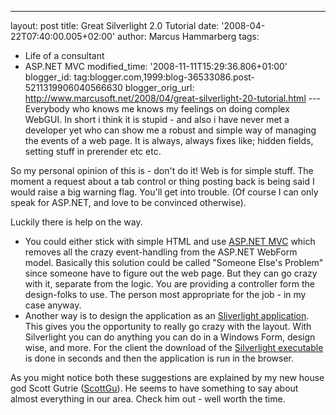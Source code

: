 ---
layout: post
title: Great Silverlight 2.0 Tutorial
date: '2008-04-22T07:40:00.005+02:00'
author: Marcus Hammarberg
tags:
  - Life of a consultant
  - ASP.NET MVC
modified_time: '2008-11-11T15:29:36.806+01:00'
blogger_id: tag:blogger.com,1999:blog-36533086.post-5211319906040566630
blogger_orig_url: http://www.marcusoft.net/2008/04/great-silverlight-20-tutorial.html ---
Everybody who knows me knows my
feelings on doing complex WebGUI. In short i think it is
stupid - and also i have never met a developer yet who can show me a
robust and simple way of managing the events of a web page. It is
always, always fixes like; hidden fields, setting stuff in <span
id="SPELLING_ERROR_2" class="blsp-spelling-error">prerender etc
etc.

So my personal opinion of this is - don't do it! Web is for simple
stuff. The moment a request about a tab control or thing posting back
is being said I would raise a big warning flag. You'll get into
trouble. (Of course I can only speak for ASP.NET, and love to be
convinced otherwise).

Luckily there is help on the
way.

-   You could either stick with simple HTML and use [ASP.NET <span
    id="SPELLING_ERROR_6"
    class="blsp-spelling-error">MVC](http://weblogs.asp.net/scottgu/archive/2007/10/14/asp-net-mvc-framework.aspx)
    which removes all the crazy event-handling from the ASP.NET <span
    id="SPELLING_ERROR_7" class="blsp-spelling-error">WebForm
    model. Basically this solution could be called "Someone <span
    id="SPELLING_ERROR_8" class="blsp-spelling-corrected">Else's
    Problem" since someone have to figure out the <span
    id="SPELLING_ERROR_9" class="blsp-spelling-corrected">web
    page. But they can go crazy with it, separate from the logic.
    You are providing a controller form the design-folks to use. The
    person most <span id="SPELLING_ERROR_10"
    class="blsp-spelling-corrected">appropriate for the job - in
    my case anyway.
-   Another way is to design the application as an [<span
    id="SPELLING_ERROR_11"
    class="blsp-spelling-error">Sliverlight
    application](http://weblogs.asp.net/scottgu/archive/2008/02/22/first-look-at-silverlight-2.aspx).
    This gives you the <span id="SPELLING_ERROR_12"
    class="blsp-spelling-corrected">opportunity to really go
    crazy with the layout. With <span id="SPELLING_ERROR_13"
    class="blsp-spelling-error">Silverlight you can do anything
    you can do in a Windows Form, <span id="SPELLING_ERROR_14"
    class="blsp-spelling-corrected">design wise, and more. For
    the client the download of the [<span id="SPELLING_ERROR_15"
    class="blsp-spelling-error">Silverlight
    executable](http://silverlight.net/) is done in seconds and then the
    application is run in the browser.

As you might notice both these suggestions are explained by my new <span
id="SPELLING_ERROR_16" class="blsp-spelling-corrected">house god
Scott <span id="SPELLING_ERROR_17"
class="blsp-spelling-error">Gutrie ([<span id="SPELLING_ERROR_18"
class="blsp-spelling-error">ScottGu](http://weblogs.asp.net/scottgu/)).
He seems to have something to say about almost everything in our area.
Check him out - well worth the time.
